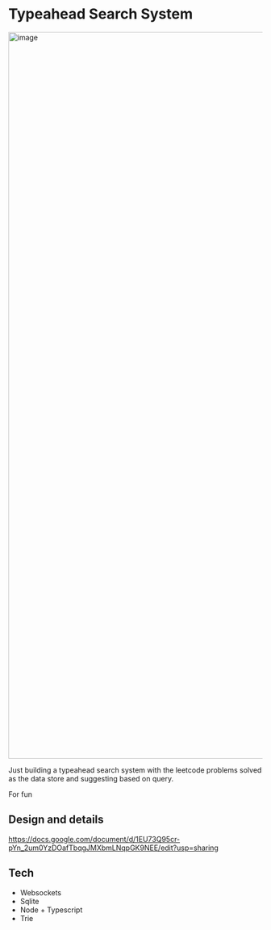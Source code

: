 # Typeahead Search System

<img width="1440" alt="image" src="https://github.com/PranjalAgni/typeaheadsearching/assets/26196076/9d11b6ce-9790-49cf-819d-fa2f3ba48f25">


Just building a typeahead search system with the leetcode problems solved as the data store and suggesting based on query.

For fun

## Design and details

https://docs.google.com/document/d/1EU73Q95cr-pYn_2um0YzDOafTbqgJMXbmLNqpGK9NEE/edit?usp=sharing

## Tech

- Websockets
- Sqlite
- Node + Typescript
- Trie
